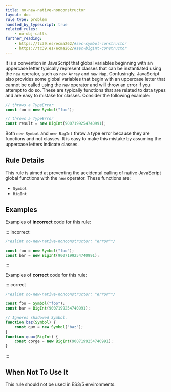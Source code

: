 ```yaml
---
title: no-new-native-nonconstructor
layout: doc
rule_type: problem
handled_by_typescript: true
related_rules:
    - no-obj-calls
further_reading:
    - https://tc39.es/ecma262/#sec-symbol-constructor
    - https://tc39.es/ecma262/#sec-bigint-constructor
---
```


It is a convention in JavaScript that global variables beginning with an uppercase letter typically represent classes that can be instantiated using the `new` operator, such as `new Array` and `new Map`. Confusingly, JavaScript also provides some global variables that begin with an uppercase letter that cannot be called using the `new` operator and will throw an error if you attempt to do so. These are typically functions that are related to data types and are easy to mistake for classes. Consider the following example:

```js
// throws a TypeError
const foo = new Symbol("foo");

// throws a TypeError
const result = new BigInt(9007199254740991);
```

Both `new Symbol` and `new BigInt` throw a type error because they are functions and not classes. It is easy to make this mistake by assuming the uppercase letters indicate classes.

## Rule Details

This rule is aimed at preventing the accidental calling of native JavaScript global functions with the `new` operator. These functions are:

- `Symbol`
- `BigInt`

## Examples

Examples of **incorrect** code for this rule:

::: incorrect

```js
/*eslint no-new-native-nonconstructor: "error"*/

const foo = new Symbol("foo");
const bar = new BigInt(9007199254740991);
```

:::

Examples of **correct** code for this rule:

::: correct

```js
/*eslint no-new-native-nonconstructor: "error"*/

const foo = Symbol("foo");
const bar = BigInt(9007199254740991);

// Ignores shadowed Symbol.
function baz(Symbol) {
    const qux = new Symbol("baz");
}
function quux(BigInt) {
    const corge = new BigInt(9007199254740991);
}
```

:::

## When Not To Use It

This rule should not be used in ES3/5 environments.
